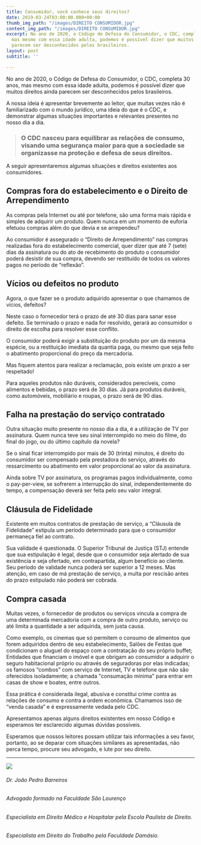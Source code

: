 ```yaml
---
title: Consumidor, você conhece seus direitos?
date: 2019-03-24T03:00:00.000+00:00
thumb_img_path: "/images/DIREITO CONSUMIDOR.jpg"
content_img_path: "/images/DIREITO CONSUMIDOR.jpg"
excerpt: No ano de 2020, o Código de Defesa do Consumidor, o CDC, completa 30 anos,
  mas mesmo com essa idade adulta, podemos é possível dizer que muitos direitos ainda
  parecem ser desconhecidos pelos brasileiros.
layout: post
subtitle: ''

---
```

No ano de 2020, o Código de Defesa do Consumidor, o CDC, completa 30 anos, mas mesmo com essa idade adulta, podemos é possível dizer que muitos direitos ainda parecem ser desconhecidos pelos brasileiros.

A nossa ideia é apresentar brevemente ao leitor, que muitas vezes não é familiarizado com o mundo jurídico, uma ideia do que é o CDC, e demonstrar algumas situações importantes e relevantes presentes no nosso dia a dia.

> ### O CDC nasceu para equilibrar as relações de consumo, visando uma segurança maior para que a sociedade se organizasse na proteção e defesa de seus direitos.

A seguir apresentaremos algumas situações e direitos existentes aos consumidores.

## **Compras fora do estabelecimento e o Direito de Arrependimento**

As compras pela Internet ou até por telefone, são uma forma mais rápida e simples de adquirir um produto. Quem nunca em um momento de euforia efetuou compras além do que devia e se arrependeu?

Ao consumidor é assegurado o “Direito de Arrependimento” nas compras realizadas fora do estabelecimento comercial, quer dizer que até 7 (sete) dias da assinatura ou do ato de recebimento do produto o consumidor poderá desistir de sua compra, devendo ser restituído de todos os valores pagos no período de “reflexão”.

## **Vícios ou defeitos no produto**

Agora, o que fazer se o produto adquirido apresentar o que chamamos de vícios, defeitos?

Neste caso o fornecedor terá o prazo de até 30 dias para sanar esse defeito. Se terminado o prazo e nada for resolvido, gerará ao consumidor o direito de escolha para resolver esse conflito.

O consumidor poderá exigir a substituição do produto por um da mesma espécie, ou a restituição imediata da quantia paga, ou mesmo que seja feito o abatimento proporcional do preço da mercadoria.

Mas fiquem atentos para realizar a reclamação, pois existe um prazo a ser respeitado!

Para aqueles produtos não duráveis, considerados perecíveis, como alimentos e bebidas, o prazo será de 30 dias. Já para produtos duráveis, como automóveis, mobiliário e roupas, o prazo será de 90 dias.

## **Falha na prestação do serviço contratado**

Outra situação muito presente no nosso dia a dia, é a utilização de TV por assinatura. Quem nunca teve seu sinal interrompido no meio do filme, do final do jogo, ou do último capítulo da novela?

Se o sinal ficar interrompido por mais de 30 (trinta) minutos, é direito do consumidor ser compensado pela prestadora do serviço, através do ressarcimento ou abatimento em valor proporcional ao valor da assinatura.

Ainda sobre TV por assinatura, os programas pagos individualmente, como o pay-per-view, se sofrerem a interrupção do sinal, independentemente do tempo, a compensação deverá ser feita pelo seu valor integral.

## **Cláusula de Fidelidade**

Existente em muitos contratos de prestação de serviço, a “Cláusula de Fidelidade” estipula um período determinado para que o consumidor permaneça fiel ao contrato.

Sua validade é questionada. O Superior Tribunal de Justiça (STJ) entende que sua estipulação é legal, desde que o consumidor seja alertado de sua existência e seja ofertado, em contrapartida, algum benefício ao cliente. Seu período de validade nunca poderá ser superior a 12 meses. Mas atenção, em caso de má prestação de serviço, a multa por rescisão antes do prazo estipulado não poderá ser cobrada.

## **Compra casada**

Muitas vezes, o fornecedor de produtos ou serviços vincula a compra de uma determinada mercadoria com a compra de outro produto, serviço ou até limita a quantidade a ser adquirida, sem justa causa.

Como exemplo, os cinemas que só permitem o consumo de alimentos que forem adquiridos dentro de seu estabelecimento, Salões de Festas que condicionam o aluguel do espaço com a contratação do seu próprio buffet; Entidades que financiam o imóvel e que obrigam ao consumidor a adquirir o seguro habitacional próprio ou através de seguradoras por elas indicadas; os famosos “combos” com serviço de Internet, TV e telefone que não são oferecidos isoladamente; a chamada "consumação mínima" para entrar em casas de show e boates, entre outros.

Essa prática é considerada ilegal, abusiva e constitui crime contra as relações de consumo e contra a ordem econômica. Chamamos isso de “venda casada” e é expressamente vedada pelo CDC.

Apresentamos apenas alguns direitos existentes em nosso Código e esperamos ter esclarecido algumas dúvidas possíveis.

Esperamos que nossos leitores possam utilizar tais informações a seu favor, portanto, ao se deparar com situações similares as apresentadas, não perca tempo, procure seu advogado, e lute por seu direito.

***

![](/images/hcjn4062-cortada.jpg)

###### Dr. João Pedro Barreiros

###### Advogado formado na Faculdade São Lourenço

###### Especialista em Direito Médico e Hospitalar pela Escola Paulista de Direito.

###### Especialista em Direito do Trabalho pela Faculdade Damásio.

###### 